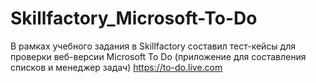 # Skillfactory_Microsoft-To-Do
В рамках учебного задания в Skillfactory составил тест-кейсы для проверки веб-версии Microsoft To Do (приложение для составления списков и менеджер задач) https://to-do.live.com
